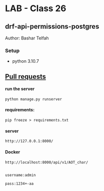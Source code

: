 # LAB - Class 26

##  drf-api-permissions-postgres


Author: Bashar Telfah


### Setup
-  python 3.10.7

## [Pull requests](https://github.com/Bashra99/drf-api-permissions-postgres/pulls?q=is%3Apr+is%3Aclosed)


#### run the server
```
python manage.py runserver
```

#### requirements:
```
pip freeze > requirements.txt
```


#### server
```
http://127.0.0.1:8000/
```
#### Docker
```
http://localhost:8000/api/v1/AOT_char/
```
```

username:admin

pass:1234+-aa
```
